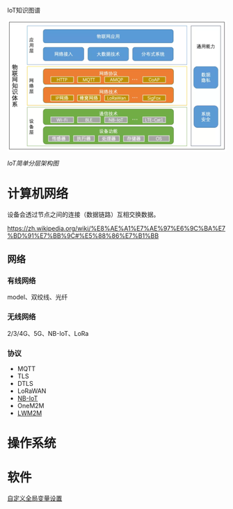 IoT知识图谱



![iot架构](../../assets/img/2022/01/iot-struct.png)

*IoT简单分层架构图*

# 计算机网络

设备会透过节点之间的连接（数据链路）互相交换数据。

https://zh.wikipedia.org/wiki/%E8%AE%A1%E7%AE%97%E6%9C%BA%E7%BD%91%E7%BB%9C#%E5%88%86%E7%B1%BB

## 网络

### 有线网络
model、双绞线、光纤

### 无线网络

2/3/4G、5G、NB-IoT、LoRa


### 协议

- MQTT
- TLS
- DTLS
- LoRaWAN
- [NB-IoT](2022/01/nb-iot.md)
- OneM2M
- [LWM2M](2022/01/lwm2m.md)


# 操作系统




# 软件

[自定义全局变量设置](2022/01/global-shell-set.md)